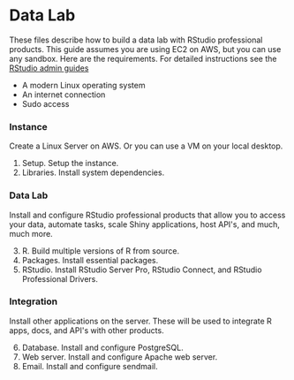 # Data Lab

These files describe how to build a data lab with RStudio professional products. This guide assumes you are using EC2 on AWS, but you can use any sandbox. Here are the requirements. For detailed instructions see the [RStudio admin guides](http://docs.rstudio.com/)

* A modern Linux operating system
* An internet connection
* Sudo access

### Instance

Create a Linux Server on AWS. Or you can use a VM on your local desktop.

1. Setup. Setup the instance.
2. Libraries. Install system dependencies.

### Data Lab

Install and configure RStudio professional products that allow you to access your data, automate tasks, scale Shiny applications, host API's, and much, much more.

3. R. Build multiple versions of R from source.
4. Packages. Install essential packages.
5. RStudio. Install RStudio Server Pro, RStudio Connect, and RStudio Professional Drivers.

### Integration

Install other applications on the server. These will be used to integrate R apps, docs, and API's with other products.

6. Database. Install and configure PostgreSQL.
7. Web server. Install and configure Apache web server.
8. Email. Install and configure sendmail.
